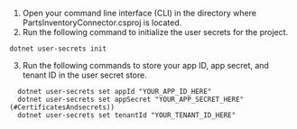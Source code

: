 <!-- markdownlint-disable MD002 MD025 MD041 -->

1. Open your command line interface (CLI) in the directory where PartsInventoryConnector.csproj is located.
2. Run the following command to initialize the user secrets for the project.

```dotnetcli
dotnet user-secrets init
```

3. Run the following commands to store your app ID, app secret, and tenant ID in the user secret store.
  
```dotnetcli
  dotnet user-secrets set appId "YOUR_APP_ID_HERE"
  dotnet user-secrets set appSecret "YOUR_APP_SECRET_HERE" (#CertificatesAndsecrets))
  dotnet user-secrets set tenantId "YOUR_TENANT_ID_HERE" 
```

